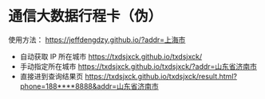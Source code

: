# 通信大数据行程卡（伪）

使用方法：
https://jeffdengdzy.github.io/?addr=上海市
- 自动获取 IP 所在城市 https://txdsjxck.github.io/txdsjxck/
- 手动指定所在城市 https://txdsjxck.github.io/txdsjxck/?addr=山东省济南市
- 直接进到查询结果页 https://txdsjxck.github.io/txdsjxck/result.html?phone=188****8888&addr=山东省济南市
